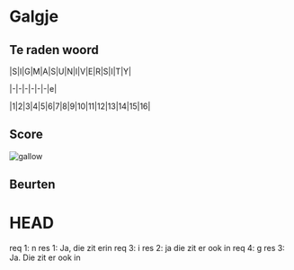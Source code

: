 # Galgje

## Te raden woord

|S|I|G|M|A|S|U|N|I|V|E|R|S|I|T|Y|

|-|-|-|-|-|-|e|

|1|2|3|4|5|6|7|8|9|10|11|12|13|14|15|16|

## Score
![gallow](./images/1.png)

## Beurten
# HEAD
req 1: n
res 1: Ja, die zit erin
req 3: i
res 2: ja die zit er ook in
req 4: g
res 3: Ja. Die zit er ook in
